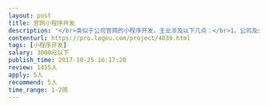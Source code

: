 ```yaml
---                
layout: post       
title: 官网小程序开发           
description: '</br>类似于公司官网的小程序开发，主业涉及以下几点：</br>1，公司及业务简要介绍；</br>2，客户常见问题检索及答案中的源文件链接；</br>3，一个简单的测算表；</br>4，提供合作协议样板展示或下载；</br>5，项目案例清单及展示；</br>'     
contenturl: https://pro.lagou.com/project/4839.html      
tags: [小程序开发]            
salary: 3000元以下          
publish_time: 2017-10-25 16:17:20         
review: 1455人                   
apply: 5人                   
recommend: 5人                   
time_range: 1-2周              
---                 
```

